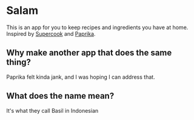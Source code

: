 # Salam

This is an app for you to keep recipes and ingredients you have at home. Inspired by [Supercook](https://www.supercook.com/) and [Paprika](https://www.paprikaapp.com/).

## Why make another app that does the same thing?

Paprika felt kinda jank, and I was hoping I can address that.

## What does the name mean?

It's what they call Basil in Indonesian